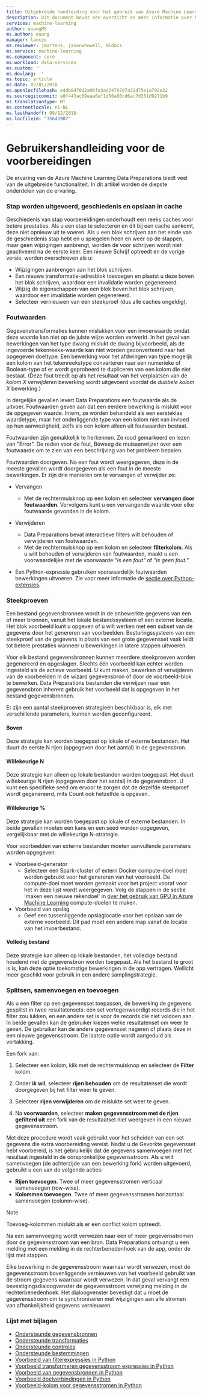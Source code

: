 ```yaml
---
title: Uitgebreide handleiding voor het gebruik van Azure Machine Learning Data Preparations | Microsoft Docs
description: Dit document bevat een overzicht en meer informatie over het oplossen van problemen met gegevens met Azure Machine Learning Data Preparations
services: machine-learning
author: euangMS
ms.author: euang
manager: lanceo
ms.reviewer: jmartens, jasonwhowell, mldocs
ms.service: machine-learning
ms.component: core
ms.workload: data-services
ms.custom: ''
ms.devlang: ''
ms.topic: article
ms.date: 02/01/2018
ms.openlocfilehash: e4db8d70d2a96fe3ad24797d7a32d75e1a792e32
ms.sourcegitcommit: e8f443ac09eaa6ef1d56a60cd6ac7d351d9271b9
ms.translationtype: MT
ms.contentlocale: nl-NL
ms.lasthandoff: 09/12/2018
ms.locfileid: "35643907"
---
```

# <a name="data-preparations-user-guide"></a>Gebruikershandleiding voor de voorbereidingen 
De ervaring van de Azure Machine Learning Data Preparations biedt veel van de uitgebreide functionaliteit. In dit artikel worden de diepste onderdelen van de ervaring.

### <a name="step-execution-history-and-caching"></a>Stap worden uitgevoerd, geschiedenis en opslaan in cache 
Geschiedenis van stap voorbereidingen onderhoudt een reeks caches voor betere prestaties. Als u een stap te selecteren en dit bij een cache aankomt, deze niet opnieuw uit te voeren. Als u een blok schrijven aan het einde van de geschiedenis stap hebt en u spiegelen heen en weer op de stappen, maar geen wijzigingen aanbrengt, worden de voor schrijven wordt niet geactiveerd na de eerste keer. Een nieuwe Schrijf optreedt en de vorige versie, worden overschreven als u:

- Wijzigingen aanbrengen aan het blok schrijven.
- Een nieuwe transformatie-adresblok toevoegen en plaatst u deze boven het blok schrijven, waardoor een invalidatie worden gegenereerd.
- Wijzig de eigenschappen van een blok boven het blok schrijven, waardoor een invalidatie worden gegenereerd.
- Selecteer vernieuwen van een steekproef (dus alle caches ongeldig).

### <a name="error-values"></a>Foutwaarden

Gegevenstransformaties kunnen mislukken voor een invoerwaarde omdat deze waarde kan niet op de juiste wijze worden verwerkt. In het geval van bewerkingen van het type dwang mislukt de dwang bijvoorbeeld, als de ingevoerde tekenreeks-waarde kan niet worden geconverteerd naar het opgegeven doeltype. Een bewerking voor het afdwingen van type mogelijk een kolom van het tekenreekstype converteren naar een numerieke of Boolean-type of er wordt geprobeerd te dupliceren van een kolom die niet bestaat. (Deze fout treedt op als het resultaat van het verplaatsen van de *kolom X verwijderen* bewerking wordt uitgevoerd voordat de *dubbele kolom X* bewerking.)

In dergelijke gevallen levert Data Preparations een foutwaarde als de uitvoer. Foutwaarden geven aan dat een eerdere bewerking is mislukt voor de opgegeven waarde. Intern, ze worden behandeld als een eersteklas waardetype, maar het onderliggende type van een kolom niet van invloed op hun aanwezigheid, zelfs als een kolom alleen uit foutwaarden bestaat.

Foutwaarden zijn gemakkelijk te herkennen. Ze rood gemarkeerd en lezen van "Error". De reden voor de fout, Beweeg de muisaanwijzer over een foutwaarde om te zien van een beschrijving van het probleem bepalen.

Foutwaarden doorgeven. Na een fout wordt weergegeven, deze in de meeste gevallen wordt doorgegeven als een fout in de meeste bewerkingen. Er zijn drie manieren om te vervangen of verwijder ze:

* Vervangen
    -  Met de rechtermuisknop op een kolom en selecteer **vervangen door foutwaarden**. Vervolgens kunt u een vervangende waarde voor elke foutwaarde gevonden in de kolom.

* Verwijderen
    - Data Preparations bevat interactieve filters wilt behouden of verwijderen van foutwaarden.
    - Met de rechtermuisknop op een kolom en selecteer **filterkolom**. Als u wilt behouden of verwijderen van foutwaarden, maakt u een voorwaardelijke met de voorwaarde *"is een fout"* of *"is geen fout."*

* Een Python-expressie gebruiken voorwaardelijk foutwaarden bewerkingen uitvoeren. Zie voor meer informatie de [sectie over Python-extensies](data-prep-python-extensibility-overview.md).

### <a name="sampling"></a>Steekproeven
Een bestand gegevensbronnen wordt in de onbewerkte gegevens van een of meer bronnen, vanuit het lokale bestandssysteem of een externe locatie. Het blok voorbeeld kunt u opgeven of u wilt werken met een subset van de gegevens door het genereren van voorbeelden. Besturingssysteem van een steekproef van de gegevens in plaats van een grote gegevensset vaak leidt tot betere prestaties wanneer u bewerkingen in latere stappen uitvoeren.

Voor elk bestand gegevensbronnen kunnen meerdere steekproeven worden gegenereerd en opgeslagen. Slechts één voorbeeld kan echter worden ingesteld als de actieve voorbeeld. U kunt maken, bewerken of verwijderen van de voorbeelden in de wizard gegevensbron of door de voorbeeld-blok te bewerken. Data Preparations bestanden die verwijzen naar een gegevensbron inherent gebruik het voorbeeld dat is opgegeven in het bestand gegevensbronnen.

Er zijn een aantal steekproeven strategieën beschikbaar is, elk met verschillende parameters, kunnen worden geconfigureerd.

#### <a name="top"></a>Boven
Deze strategie kan worden toegepast op lokale of externe bestanden. Het duurt de eerste N rijen (opgegeven door het aantal) in de gegevensbron.

#### <a name="random-n"></a>Willekeurige N 
Deze strategie kan alleen op lokale bestanden worden toegepast. Het duurt willekeurige N rijen (opgegeven door het aantal) in de gegevensbron. U kunt een specifieke seed om ervoor te zorgen dat de dezelfde steekproef wordt gegenereerd, mits Count ook hetzelfde is opgeven.

#### <a name="random-"></a>Willekeurige % 
Deze strategie kan worden toegepast op lokale of externe bestanden. In beide gevallen moeten een kans en een seed worden opgegeven, vergelijkbaar met de willekeurige N-strategie.

Voor voorbeelden van externe bestanden moeten aanvullende parameters worden opgegeven:

- Voorbeeld-generator 
  - Selecteer een Spark-cluster of extern Docker compute-doel moet worden gebruikt voor het genereren van het voorbeeld. De compute-doel moet worden gemaakt voor het project vooraf voor het in deze lijst wordt weergegeven. Volg de stappen in de sectie 'maken een nieuwe rekendoel' in [over het gebruik van GPU in Azure Machine Learning](how-to-use-gpu.md) compute-doelen te maken.
- Voorbeeld van opslag 
  - Geef een tussenliggende opslaglocatie voor het opslaan van de externe voorbeeld. Dit pad moet een andere map vanaf de locatie van het invoerbestand.

#### <a name="full-file"></a>Volledig bestand 
Deze strategie kan alleen op lokale bestanden, het volledige bestand houdend met de gegevensbron worden toegepast. Als het bestand te groot is is, kan deze optie toekomstige bewerkingen in de app vertragen. Wellicht meer geschikt voor gebruik in een andere samplingstrategie.


### <a name="fork-merge-and-append"></a>Splitsen, samenvoegen en toevoegen

Als u een filter op een gegevensset toepassen, de bewerking de gegevens gesplitst in twee resultatensets: één set vertegenwoordigt records die in het filter zou lukken, en een andere set is voor de records die niet voldoen aan. In beide gevallen kan de gebruiker kiezen welke resultatenset om weer te geven. De gebruiker kan de andere gegevensset negeren of plaats deze in een nieuwe gegevensstroom. De laatste optie wordt aangeduid als vertakking.

Een fork van: 
1. Selecteer een kolom, klik met de rechtermuisknop en selecteer de **Filter** kolom.

2. Onder **ik wil**, selecteer **rijen behouden** om de resultatenset die wordt doorgegeven bij het filter weer te geven.

3. Selecteer **rijen verwijderen** om de mislukte set weer te geven.

4. Na **voorwaarden**, selecteer **maken gegevensstroom met de rijen gefilterd uit** een fork van de resultaatset niet weergeven in een nieuwe gegevensstroom.


Met deze procedure wordt vaak gebruikt voor het scheiden van een set gegevens die extra voorbereiding vereist. Nadat u de Gevorkte gegevensset hebt voorbereid, is het gebruikelijk dat de gegevens samenvoegen met het resultaat ingesteld in de oorspronkelijke gegevensstroom. Als u wilt samenvoegen (de achterzijde van een bewerking fork) worden uitgevoerd, gebruikt u een van de volgende acties:

- **Rijen toevoegen**. Twee of meer gegevensstromen verticaal samenvoegen (row-wise). 
- **Kolommen toevoegen**. Twee of meer gegevensstromen horizontaal samenvoegen (column-wise).


>[!NOTE]
>Toevoeg-kolommen mislukt als er een conflict kolom optreedt.


Na een samenvoeging wordt verwezen naar een of meer gegevensstromen door de gegevensstroom van een bron. Data Preparations ontvangt u een melding met een melding in de rechterbenedenhoek van de app, onder de lijst met stappen.


Elke bewerking in de gegevensstroom waarnaar wordt verwezen, moet de gegevensstroom bovenliggende vernieuwen van het voorbeeld gebruikt van de stroom gegevens waarnaar wordt verwezen. In dat geval vervangt een bevestigingsdialoogvenster de gegevensstroom verwijzing melding in de rechterbenedenhoek. Het dialoogvenster bevestigt dat u moet de gegevensstroom om te synchroniseren met wijzigingen aan alle stromen van afhankelijkheid gegevens vernieuwen.

### <a name="list-of-appendices"></a>Lijst met bijlagen 
* [Ondersteunde gegevensbronnen](data-prep-appendix2-supported-data-sources.md)  
* [Ondersteunde transformaties](data-prep-appendix3-supported-transforms.md)  
* [Ondersteunde controles](data-prep-appendix4-supported-inspectors.md)  
* [Ondersteunde bestemmingen](data-prep-appendix5-supported-destinations.md)  
* [Voorbeeld van filterexpressies in Python](data-prep-appendix6-sample-filter-expressions-python.md)  
* [Voorbeeld transformeren gegevensstroom expressies in Python](data-prep-appendix7-sample-transform-data-flow-python.md)  
* [Voorbeeld van gegevensbronnen in Python](data-prep-appendix8-sample-source-connections-python.md)  
* [Voorbeeld doelverbindingen in Python](data-prep-appendix9-sample-destination-connections-python.md)  
* [Voorbeeld-kolom voor gegevensstromen in Python](data-prep-appendix10-sample-custom-column-transforms-python.md)  
